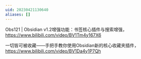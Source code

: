 ```yaml
---
uid: 20230421130640
aliases: []
---
```

Obs121 | Obsidian v1.2增强功能：书签核心插件与搜索增强， https://www.bilibili.com/video/BV1Tm4y167X6

一切皆可被收藏——手把手教你使用Obsidian新的核心收藏夹插件， https://www.bilibili.com/video/BV1Da4y1P7Qh